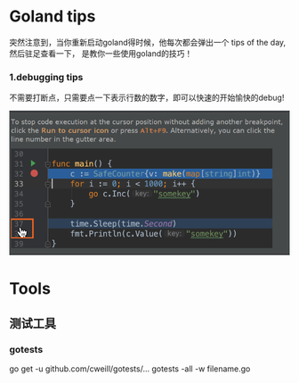# Goland tips
突然注意到，当你重新启动goland得时候，他每次都会弹出一个 tips of the day, 然后驻足查看一下，
是教你一些使用goland的技巧！

### 1.debugging tips

不需要打断点，只需要点一下表示行数的数字，即可以快速的开始愉快的debug!

![img.png](pic/debug.png)

# Tools
## 测试工具

### gotests
go get -u github.com/cweill/gotests/...
gotests -all -w filename.go